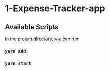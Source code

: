 # 1-Expense-Tracker-app

## Available Scripts

In the project directory, you can run:

### `yarn add`

### `yarn start`
